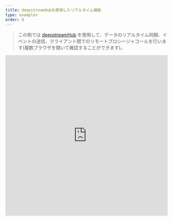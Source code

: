 ```yaml
---
title: deepstreamHubを使用したリアルタイム機能
type: examples
order: 9
---
```


> この例では [deepstreamHub](https://deepstreamhub.com/) を使用して、データのリアルタイム同期、イベントの送信、クライアント間でのリモートプロシージャコールを行います(複数ブラウザを開いて確認することができます)。  

<iframe width="100%" height="500" src="https://jsfiddle.net/yyx990803/ff0sp9hw/embedded/result,html,js,css" allowfullscreen="allowfullscreen" frameborder="0"></iframe>

